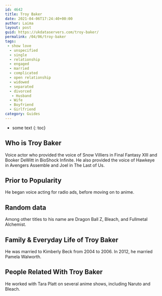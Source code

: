 ```yaml
---
id: 4642
title: Troy Baker
date: 2021-04-06T17:24:40+00:00
author: Laima
layout: post
guid: https://ukdataservers.com/troy-baker/
permalink: /04/06/troy-baker
tags:
 - show love
  - unspecified
  - single
  - relationship
  - engaged
  - married
  - complicated
  - open relationship
  - widowed
  - separated
  - divorced
   - Husband
  - Wife
  - Boyfriend
  - Girlfriend
category: Guides
---
```


* some text
{: toc}


## Who is Troy Baker
                  
                  
                  
Voice actor who provided the voice of Snow Villiers in Final Fantasy XIII and Booker DeWitt in BioShock Infinite. He also provided the voice of Hawkeye in Avengers Assemble and Joel in The Last of Us.
                  
              
            
              
            
                
                
                
## Prior to Popularity
                  
                  
                  
He began voice acting for radio ads, before moving on to anime.
                  
              
            
              
            
                
                
                
## Random data
                  
                  
                  
Among other titles to his name are Dragon Ball Z, Bleach, and Fullmetal Alchemist.
                  
              
            
              
            
                
                
                
## Family & Everyday Life of Troy Baker
                  
                  
                  
He was married to Kimberly Beck from 2004 to 2006. In 2012, he married Pamela Walworth.
                  
              
            
              
            
                
                
                
## People Related With Troy Baker
                  
                  
                  
He worked with Tara Platt on several anime shows, including Naruto and Bleach.
                  
              
            
              
            
                
              
            
              
              
            
            
              
            
          
          
          